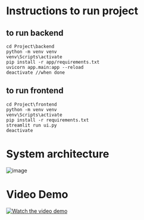 # Instructions to run project
## to run backend
```
cd Project\backend
python -m venv venv
venv\Scripts\activate
pip install -r app/requirements.txt
uvicorn app.main:app --reload
deactivate //when done
```
## to run frontend
```
cd Project\frontend
python -m venv venv
venv\Scripts\activate
pip install -r requirements.txt
streamlit run ui.py
deactivate
```
# System architecture
![image](https://github.com/user-attachments/assets/34aaebca-a701-467f-b1f8-7e0ff496435a)

# Video Demo
[![Watch the video demo](https://img.youtube.com/vi/YOUTUBE_VIDEO_ID/0.jpg)](https://youtu.be/OEZfSHv0VEE)

